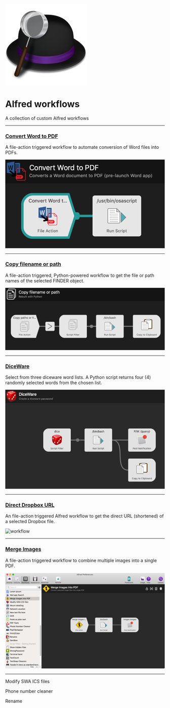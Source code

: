 ![](https://github.com/woodwerk/alfred_workflows/blob/master/alfred.png?raw=true)
# Alfred workflows 

A collection of custom Alfred workflows

***

### [Convert Word to PDF](https://github.com/woodwerk/alfred_convertWord2PDF)

A file-action triggered workflow to automate conversion of Word files into PDFs.

![workflow](https://raw.githubusercontent.com/woodwerk/alfred_convertWord2PDF/master/convertWord2PDF.png)
***

### [Copy filename or path](https://github.com/woodwerk/alfred_copy_file_path)

A file-action triggered, Python-powered workflow to get the file or path names of the selected FINDER object.

![workflow](https://raw.githubusercontent.com/woodwerk/alfred_copy_file_path/master/alfred_copy_file_path.png)
***

### [DiceWare](https://github.com/woodwerk/alfred_diceware)

Select from three diceware word lists. A Python script returns four (4) randomly selected words from the chosen list.

![workflow](https://github.com/woodwerk/alfred_diceware/raw/master/diceware.png)
***

### [Direct Dropbox URL](https://github.com/woodwerk/alfred_directDB)

An file-action triggered Alfred workflow to get the direct URL (shortened) of a selected Dropbox file.

![workflow](https://github.com/woodwerk/alfred_directDB/raw/master/alfred_directDB.jpg)
***

### [Merge Images](https://github.com/woodwerk/alfred_merge_images)
A file-action triggered workflow to combine multiple images into a single PDF.

![workflow](https://github.com/woodwerk/alfred_merge_images/raw/master/workflow.png)
***

Modify SWA ICS files

Phone number cleaner

Rename
